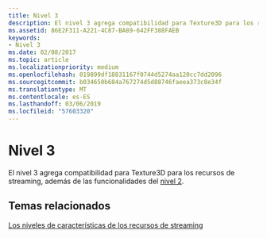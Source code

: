 ```yaml
---
title: Nivel 3
description: El nivel 3 agrega compatibilidad para Texture3D para los recursos de streaming, además de las funcionalidades del nivel 2.
ms.assetid: 86E2F311-A221-4C87-BA89-642FF388FAEB
keywords:
- Nivel 3
ms.date: 02/08/2017
ms.topic: article
ms.localizationpriority: medium
ms.openlocfilehash: 019899df18831167f0744d5274aa120cc7dd2096
ms.sourcegitcommit: b034650b684a767274d5d88746faeea373c8e34f
ms.translationtype: MT
ms.contentlocale: es-ES
ms.lasthandoff: 03/06/2019
ms.locfileid: "57603320"
---
```

# <a name="tier-3"></a>Nivel 3


El nivel 3 agrega compatibilidad para Texture3D para los recursos de streaming, además de las funcionalidades del [nivel 2](tier-2.md).

## <a name="span-idrelated-topicsspanrelated-topics"></a><span id="related-topics"></span>Temas relacionados


[Los niveles de características de los recursos de streaming](streaming-resources-features-tiers.md)

 

 




